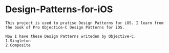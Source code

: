 Design-Patterns-for-iOS
=======================

    This project is used to pratise Design Patterns for iOS. I learn from the book of Pro Objectice-C Design Patterns for iOS.

    Now I have these Design Patterns writeden by Objective-C.
    1.Singleton
    2.Composite
